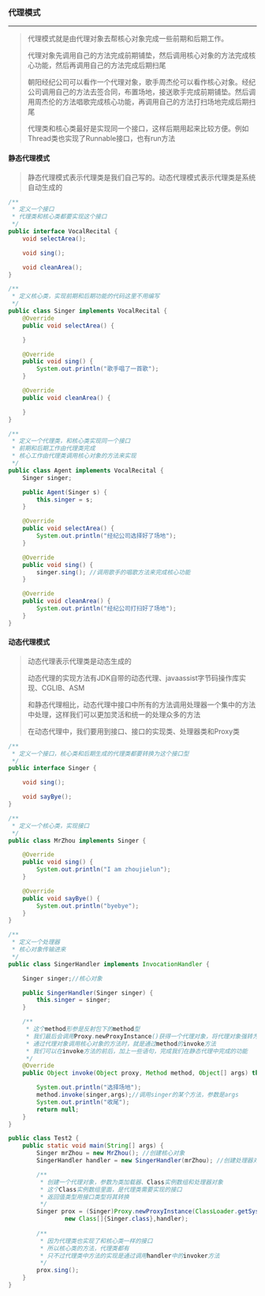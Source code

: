### 代理模式

***

> 代理模式就是由代理对象去帮核心对象完成一些前期和后期工作。
>
> 代理对象先调用自己的方法完成前期铺垫，然后调用核心对象的方法完成核心功能，然后再调用自己的方法完成后期扫尾
>
> 朝阳经纪公司可以看作一个代理对象，歌手周杰伦可以看作核心对象。经纪公司调用自己的方法去签合同，布置场地，接送歌手完成前期铺垫。然后调用周杰伦的方法唱歌完成核心功能，再调用自己的方法打扫场地完成后期扫尾
>
> 代理类和核心类最好是实现同一个接口，这样后期用起来比较方便。例如Thread类也实现了Runnable接口，也有run方法

#### 静态代理模式

> 静态代理模式表示代理类是我们自己写的。动态代理模式表示代理类是系统自动生成的

``` java
/**
 * 定义一个接口
 * 代理类和核心类都要实现这个接口
 */
public interface VocalRecital {
    void selectArea();

    void sing();

    void cleanArea();
}
```

``` java
/**
 * 定义核心类，实现前期和后期功能的代码这里不用编写
 */
public class Singer implements VocalRecital {
    @Override
    public void selectArea() {

    }

    @Override
    public void sing() {
        System.out.println("歌手唱了一首歌");
    }

    @Override
    public void cleanArea() {

    }
}

```

``` java
/**
 * 定义一个代理类，和核心类实现同一个接口
 * 前期和后期工作由代理类完成
 * 核心工作由代理类调用核心对象的方法来实现
 */
public class Agent implements VocalRecital {
    Singer singer;

    public Agent(Singer s) {
        this.singer = s;
    }

    @Override
    public void selectArea() {
        System.out.println("经纪公司选择好了场地");
    }

    @Override
    public void sing() {
        singer.sing(); //调用歌手的唱歌方法来完成核心功能
    }

    @Override
    public void cleanArea() {
        System.out.println("经纪公司打扫好了场地");
    }
}
```



#### 动态代理模式

> 动态代理表示代理类是动态生成的
>
> 动态代理的实现方法有JDK自带的动态代理、javaassist字节码操作库实现、CGLIB、ASM
>
> 和静态代理相比，动态代理中接口中所有的方法调用处理器一个集中的方法中处理，这样我们可以更加灵活和统一的处理众多的方法
>
> 在动态代理中，我们要用到接口、接口的实现类、处理器类和Proxy类

``` java
/**
 * 定义一个接口，核心类和后期生成的代理类都要转换为这个接口型
 */
public interface Singer {

    void sing();

    void sayBye();
}
```

``` java
/**
 * 定义一个核心类，实现接口
 */
public class MrZhou implements Singer {

    @Override
    public void sing() {
        System.out.println("I am zhoujielun");
    }

    @Override
    public void sayBye() {
        System.out.println("byebye");
    }
}
```

``` java
/**
 * 定义一个处理器
 * 核心对象传输进来
 */
public class SingerHandler implements InvocationHandler {

    Singer singer;//核心对象

    public SingerHandler(Singer singer) {
        this.singer = singer;
    }

    /**
     * 这个method形参是反射包下的method型
     * 我们最后会调用Proxy.newProxyInstance()获得一个代理对象，将代理对象强转为核心对象实现的那个接口
     * 通过代理对象调用核心对象的方法时，就是通过method的invoke方法
     * 我们可以在invoke方法的前后，加上一些语句，完成我们在静态代理中完成的功能
     */
    @Override
    public Object invoke(Object proxy, Method method, Object[] args) throws Throwable {

        System.out.println("选择场地");
        method.invoke(singer,args);//调用singer的某个方法，参数是args
        System.out.println("收尾");
        return null;
    }
}
```

``` java
public class Test2 {
    public static void main(String[] args) {
        Singer mrZhou = new MrZhou(); //创建核心对象
        SingerHandler handler = new SingerHandler(mrZhou); //创建处理器对象

        /**
         * 创建一个代理对象，参数为类加载器、Class实例数组和处理器对象
         * 这个Class实例数组里面，是代理类需要实现的接口
         * 返回值类型用接口类型将其转换
         */
        Singer prox = (Singer)Proxy.newProxyInstance(ClassLoader.getSystemClassLoader(),
                new Class[]{Singer.class},handler);
        
		/**
         * 因为代理类也实现了和核心类一样的接口
         * 所以核心类的方法，代理类都有
         * 只不过代理类中方法的实现是通过调用handler中的invoker方法
         */
        prox.sing();
    }
}
```



